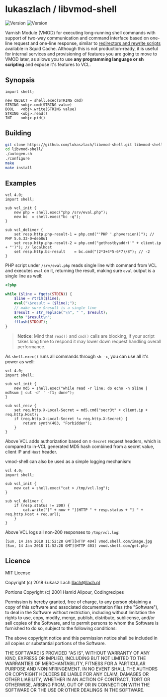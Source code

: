 # lukaszlach / libvmod-shell

![Version](https://img.shields.io/badge/version-1.0-lightgrey.svg?style=flat)
![Version](https://img.shields.io/badge/Varnish-5-blue.svg?style=flat)

Varnish Module (VMOD) for executing long-running shell commands with support of two-way communication and command interface based on one-line request and one-line response, similar to [redirectors and rewrite scripts](https://wiki.squid-cache.org/Features/Redirectors) available in Squid Cache. Although this is not production-ready, it is useful for internal services and provisioning of features you are going to move to VMOD later, as allows you to use **any programming language or sh scripting** and expose it's features to VCL.

## Synopsis

```vcl
import shell;

new OBJECT = shell.exec(STRING cmd)
STRING <obj>.cmd(STRING value)
BOOL   <obj>.write(STRING value)
STRING <obj>.read()
INT    <obj>.pid()
```

## Building

```bash
git clone https://github.com/lukaszlach/libvmod-shell.git libvmod-shell/
cd libvmod-shell/
./autogen.sh
./configure
make
make install
```

## Examples

```vcl
vcl 4.0;
import shell;

sub vcl_init {
    new php = shell.exec("php /srv/eval.php");
    new bc  = shell.exec("bc -q");
}

sub vcl_deliver {
    set resp.http.php-result-1 = php.cmd("'PHP '.phpversion()"); // PHP 5.6.33-0+deb8u1
    set resp.http.php-result-2 = php.cmd("gethostbyaddr('" + client.ip + "')"); // localhost
    set resp.http.bc-result    = bc.cmd("(2*3+4*5-6*7)/8"); // -2
}
```

PHP script under `/srv/eval.php` reads single line with command from VCL and executes `eval` on it, returning the result, making sure `eval` output is a single line as well:

```php
<?php

while ($line = fgets(STDIN)) {
    $line = rtrim($line);
    eval("\$result = ($line);");
    // make sure $result is a single line
    $result = str_replace("\n", " ", $result);
    echo "$result\n";
    fflush(STDOUT);
}
```

> **Notice**: Mind that `read()` and `cmd()` calls are blocking, if your script takes long time to respond it may lower down request handling overall performance. 

As `shell.exec()` runs all commands through `sh -c`, you can use all it's power as well:

```vcl
vcl 4.0;
import shell;

sub vcl_init {
    new md5 = shell.exec("while read -r line; do echo -n $line | md5sum | cut -d' ' -f1; done");
}

sub vcl_recv {
    set req.http.X-Local-Secret = md5.cmd("secr3t" + client.ip + req.http.Host);
    if (req.http.X-Local-Secret != req.http.X-Secret) {
        return synth(403, "Forbidden");
    }
}
```

Above VCL adds authorization based on `X-Secret` request headers, which is compared to in-VCL generated MD5 hash combined from a secret value, client IP and `Host` header.

vmod-shell can also be used as a simple logging mechanism:

```vcl
vcl 4.0;
import shell;

sub vcl_init {
    new cat = shell.exec("cat > /tmp/vcl.log");
}

sub vcl_deliver {
    if (resp.status != 200) {
        cat.write("[" + now + "][HTTP " + resp.status + "] " + req.http.Host + req.url);
    }
}
```

Above VCL logs all non-200 responses to `/tmp/vcl.log`:

```
[Sun, 14 Jan 2018 11:52:28 GMT][HTTP 404] vmod.shell.com/image.jpg
[Sun, 14 Jan 2018 11:52:28 GMT][HTTP 403] vmod.shell.com/get.php
```

## Licence

MIT License

Copyright (c) 2018 Łukasz Lach <llach@llach.pl>

Portions Copyright (c) 2001 Hamid Alipour, Codingrecipes

Permission is hereby granted, free of charge, to any person obtaining a copy
of this software and associated documentation files (the "Software"), to deal
in the Software without restriction, including without limitation the rights
to use, copy, modify, merge, publish, distribute, sublicense, and/or sell
copies of the Software, and to permit persons to whom the Software is
furnished to do so, subject to the following conditions:

The above copyright notice and this permission notice shall be included in all
copies or substantial portions of the Software.

THE SOFTWARE IS PROVIDED "AS IS", WITHOUT WARRANTY OF ANY KIND, EXPRESS OR
IMPLIED, INCLUDING BUT NOT LIMITED TO THE WARRANTIES OF MERCHANTABILITY,
FITNESS FOR A PARTICULAR PURPOSE AND NONINFRINGEMENT. IN NO EVENT SHALL THE
AUTHORS OR COPYRIGHT HOLDERS BE LIABLE FOR ANY CLAIM, DAMAGES OR OTHER
LIABILITY, WHETHER IN AN ACTION OF CONTRACT, TORT OR OTHERWISE, ARISING FROM,
OUT OF OR IN CONNECTION WITH THE SOFTWARE OR THE USE OR OTHER DEALINGS IN THE
SOFTWARE.